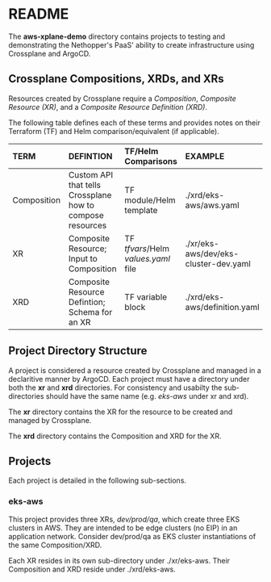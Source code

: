 # README
The **aws-xplane-demo** directory contains projects to testing and demonstrating
the Nethopper's PaaS' ability to create infrastructure using Crossplane and
ArgoCD.

## Crossplane Compositions, XRDs, and XRs
Resources created by Crossplane require a *Composition*, *Composite Resource (XR)*,
and a *Composite Resource Definition (XRD)*. 

The following table defines each of these terms and provides notes on their
Terraform (TF) and Helm comparison/equivalent (if applicable). 

| TERM | DEFINTION | TF/Helm Comparisons | EXAMPLE |
| :--- | :--- | :--- | :--- |
| Composition | Custom API that tells Crossplane how to compose resources | TF module/Helm template | ./xrd/eks-aws/aws.yaml |
| XR | Composite Resource; Input to Composition | TF *tfvars*/Helm *values.yaml* file |./xr/eks-aws/dev/eks-cluster-dev.yaml |
| XRD | Composite Resource Defintion; Schema for an XR | TF variable block |./xrd/eks-aws/definition.yaml |

## Project Directory Structure
A project is considered a resource created by Crossplane and managed in a 
declaritive manner by ArgoCD. Each project must have a directory under both the
**xr** and **xrd** directories. For consistency and usabilty the sub-directories
should have the same name (e.g. *eks-aws* under xr and xrd).

The **xr** directory contains the XR for the resource to be created and managed
by Crossplane.

The **xrd** directory contains the Composition and XRD for the XR.

## Projects
Each project is detailed in the following sub-sections.

### eks-aws
This project provides three XRs, *dev/prod/qa*, which create three EKS clusters
in AWS. They are intended to be edge clusters (no EIP) in an application
network. Consider dev/prod/qa as EKS cluster instantiations of the same
Composition/XRD.

Each XR resides in its own sub-directory under ./xr/eks-aws. Their Composition
and XRD reside under ./xrd/eks-aws.